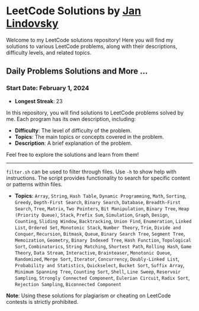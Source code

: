 # LeetCode Solutions by [Jan Lindovsky](https://leetcode.com/JL2001/)

Welcome to my LeetCode solutions repository! Here you will find my solutions to various LeetCode problems, along with their descriptions, difficulty levels, and related topics.

## Daily Problems Solutions and More ...

### Start Date: February 1, 2024

- **Longest Streak**: 23

In this repository, you will find solutions to LeetCode problems solved by me. Each program has its own description, including:

- **Difficulty**: The level of difficulty of the problem.
- **Topics**: The main topics or concepts covered in the problem.
- **Description**: A brief explanation of the problem.

Feel free to explore the solutions and learn from them!

---

`filter.sh` can be used to filter through files. Use `-h` to show help with instructions. The script provides functionality to search for specific content or patterns within files.

- **Topics**:
  `Array`, `String`, `Hash Table`, `Dynamic Programming`, `Math`, `Sorting`, `Greedy`, `Depth-First Search`, `Binary Search`, `Database`, `Breadth-First Search`, `Tree`, `Matrix`, `Two Pointers`, `Bit Manipulation`, `Binary Tree`, `Heap (Priority Queue)`, `Stack`, `Prefix Sum`, `Simulation`, `Graph`, `Design`, `Counting`, `Sliding Window`, `Backtracking`, `Union Find`, `Enumeration`, `Linked List`, `Ordered Set`, `Monotonic Stack`, `Number Theory`, `Trie`, `Divide and Conquer`, `Recursion`, `Bitmask`, `Queue`, `Binary Search Tree`, `Segment Tree`, `Memoization`, `Geometry`, `Binary Indexed Tree`, `Hash Function`, `Topological Sort`, `Combinatorics`, `String Matching`, `Shortest Path`, `Rolling Hash`, `Game Theory`, `Data Stream`, `Interactive`, `Brainteaser`, `Monotonic Queue`, `Randomized`, `Merge Sort`, `Iterator`, `Concurrency`, `Doubly-Linked List`, `Probability and Statistics`, `Quickselect`, `Bucket Sort`, `Suffix Array`, `Minimum Spanning Tree`, `Counting Sort`, `Shell`, `Line Sweep`, `Reservoir Sampling`, `Strongly Connected Component`, `Eulerian Circuit`, `Radix Sort`, `Rejection Sampling`, `Biconnected Component`

**Note**: Using these solutions for plagiarism or cheating on LeetCode contests is strictly prohibited.
